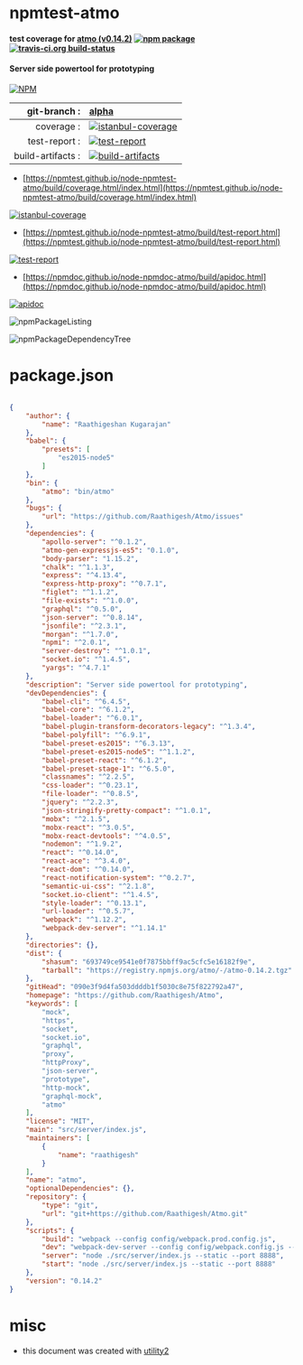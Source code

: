 # npmtest-atmo

#### test coverage for  [atmo (v0.14.2)](https://github.com/Raathigesh/Atmo)  [![npm package](https://img.shields.io/npm/v/npmtest-atmo.svg?style=flat-square)](https://www.npmjs.org/package/npmtest-atmo) [![travis-ci.org build-status](https://api.travis-ci.org/npmtest/node-npmtest-atmo.svg)](https://travis-ci.org/npmtest/node-npmtest-atmo)

#### Server side powertool for prototyping

[![NPM](https://nodei.co/npm/atmo.png?downloads=true&downloadRank=true&stars=true)](https://www.npmjs.com/package/atmo)

| git-branch : | [alpha](https://github.com/npmtest/node-npmtest-atmo/tree/alpha)|
|--:|:--|
| coverage : | [![istanbul-coverage](https://npmtest.github.io/node-npmtest-atmo/build/coverage.badge.svg)](https://npmtest.github.io/node-npmtest-atmo/build/coverage.html/index.html)|
| test-report : | [![test-report](https://npmtest.github.io/node-npmtest-atmo/build/test-report.badge.svg)](https://npmtest.github.io/node-npmtest-atmo/build/test-report.html)|
| build-artifacts : | [![build-artifacts](https://npmtest.github.io/node-npmtest-atmo/glyphicons_144_folder_open.png)](https://github.com/npmtest/node-npmtest-atmo/tree/gh-pages/build)|

- [https://npmtest.github.io/node-npmtest-atmo/build/coverage.html/index.html](https://npmtest.github.io/node-npmtest-atmo/build/coverage.html/index.html)

[![istanbul-coverage](https://npmtest.github.io/node-npmtest-atmo/build/screenCapture.buildCi.browser.%252Ftmp%252Fbuild%252Fcoverage.lib.html.png)](https://npmtest.github.io/node-npmtest-atmo/build/coverage.html/index.html)

- [https://npmtest.github.io/node-npmtest-atmo/build/test-report.html](https://npmtest.github.io/node-npmtest-atmo/build/test-report.html)

[![test-report](https://npmtest.github.io/node-npmtest-atmo/build/screenCapture.buildCi.browser.%252Ftmp%252Fbuild%252Ftest-report.html.png)](https://npmtest.github.io/node-npmtest-atmo/build/test-report.html)

- [https://npmdoc.github.io/node-npmdoc-atmo/build/apidoc.html](https://npmdoc.github.io/node-npmdoc-atmo/build/apidoc.html)

[![apidoc](https://npmdoc.github.io/node-npmdoc-atmo/build/screenCapture.buildCi.browser.%252Ftmp%252Fbuild%252Fapidoc.html.png)](https://npmdoc.github.io/node-npmdoc-atmo/build/apidoc.html)

![npmPackageListing](https://npmtest.github.io/node-npmtest-atmo/build/screenCapture.npmPackageListing.svg)

![npmPackageDependencyTree](https://npmtest.github.io/node-npmtest-atmo/build/screenCapture.npmPackageDependencyTree.svg)



# package.json

```json

{
    "author": {
        "name": "Raathigeshan Kugarajan"
    },
    "babel": {
        "presets": [
            "es2015-node5"
        ]
    },
    "bin": {
        "atmo": "bin/atmo"
    },
    "bugs": {
        "url": "https://github.com/Raathigesh/Atmo/issues"
    },
    "dependencies": {
        "apollo-server": "^0.1.2",
        "atmo-gen-expressjs-es5": "0.1.0",
        "body-parser": "1.15.2",
        "chalk": "^1.1.3",
        "express": "^4.13.4",
        "express-http-proxy": "^0.7.1",
        "figlet": "^1.1.2",
        "file-exists": "^1.0.0",
        "graphql": "^0.5.0",
        "json-server": "^0.8.14",
        "jsonfile": "^2.3.1",
        "morgan": "^1.7.0",
        "npmi": "^2.0.1",
        "server-destroy": "^1.0.1",
        "socket.io": "^1.4.5",
        "yargs": "^4.7.1"
    },
    "description": "Server side powertool for prototyping",
    "devDependencies": {
        "babel-cli": "^6.4.5",
        "babel-core": "^6.1.2",
        "babel-loader": "^6.0.1",
        "babel-plugin-transform-decorators-legacy": "^1.3.4",
        "babel-polyfill": "^6.9.1",
        "babel-preset-es2015": "^6.3.13",
        "babel-preset-es2015-node5": "^1.1.2",
        "babel-preset-react": "^6.1.2",
        "babel-preset-stage-1": "^6.5.0",
        "classnames": "^2.2.5",
        "css-loader": "^0.23.1",
        "file-loader": "^0.8.5",
        "jquery": "^2.2.3",
        "json-stringify-pretty-compact": "^1.0.1",
        "mobx": "^2.1.5",
        "mobx-react": "^3.0.5",
        "mobx-react-devtools": "^4.0.5",
        "nodemon": "^1.9.2",
        "react": "^0.14.0",
        "react-ace": "^3.4.0",
        "react-dom": "^0.14.0",
        "react-notification-system": "^0.2.7",
        "semantic-ui-css": "^2.1.8",
        "socket.io-client": "^1.4.5",
        "style-loader": "^0.13.1",
        "url-loader": "^0.5.7",
        "webpack": "^1.12.2",
        "webpack-dev-server": "^1.14.1"
    },
    "directories": {},
    "dist": {
        "shasum": "693749ce9541e0f7875bbff9ac5cfc5e16182f9e",
        "tarball": "https://registry.npmjs.org/atmo/-/atmo-0.14.2.tgz"
    },
    "gitHead": "090e3f9d4fa503ddddb1f5030c8e75f822792a47",
    "homepage": "https://github.com/Raathigesh/Atmo",
    "keywords": [
        "mock",
        "https",
        "socket",
        "socket.io",
        "graphql",
        "proxy",
        "httpProxy",
        "json-server",
        "prototype",
        "http-mock",
        "graphql-mock",
        "atmo"
    ],
    "license": "MIT",
    "main": "src/server/index.js",
    "maintainers": [
        {
            "name": "raathigesh"
        }
    ],
    "name": "atmo",
    "optionalDependencies": {},
    "repository": {
        "type": "git",
        "url": "git+https://github.com/Raathigesh/Atmo.git"
    },
    "scripts": {
        "build": "webpack --config config/webpack.prod.config.js",
        "dev": "webpack-dev-server --config config/webpack.config.js --devtool eval --progress --colors --hot --content-base dist/",
        "server": "node ./src/server/index.js --static --port 8888",
        "start": "node ./src/server/index.js --static --port 8888"
    },
    "version": "0.14.2"
}
```



# misc
- this document was created with [utility2](https://github.com/kaizhu256/node-utility2)
